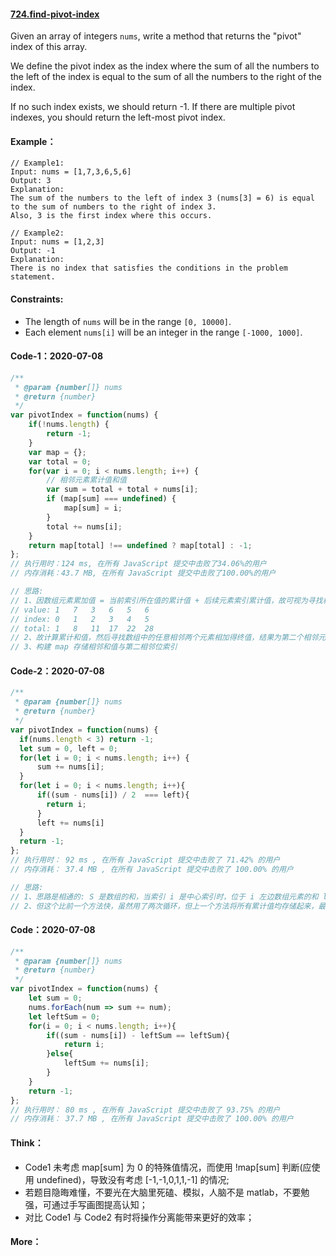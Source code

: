 #### [724.find-pivot-index](https://leetcode-cn.com/problems/find-pivot-index/)

Given an array of integers `nums`, write a method that returns the "pivot" index of this array.

We define the pivot index as the index where the sum of all the numbers to the left of the index is equal to the sum of all the numbers to the right of the index.

If no such index exists, we should return -1. If there are multiple pivot indexes, you should return the left-most pivot index.



#### Example：

```
// Example1:
Input: nums = [1,7,3,6,5,6]
Output: 3
Explanation:
The sum of the numbers to the left of index 3 (nums[3] = 6) is equal to the sum of numbers to the right of index 3.
Also, 3 is the first index where this occurs.

// Example2:
Input: nums = [1,2,3]
Output: -1
Explanation:
There is no index that satisfies the conditions in the problem statement.
```



#### **Constraints:**

- The length of `nums` will be in the range `[0, 10000]`.
- Each element `nums[i]` will be an integer in the range `[-1000, 1000]`.



#### Code-1：2020-07-08

```javascript
/**
 * @param {number[]} nums
 * @return {number}
 */
var pivotIndex = function(nums) {
    if(!nums.length) {
        return -1;
    }
    var map = {};
    var total = 0;
    for(var i = 0; i < nums.length; i++) {
        // 相邻元素累计值和值
        var sum = total + total + nums[i];
        if (map[sum] === undefined) {
            map[sum] = i;
        }
        total += nums[i];
    }
    return map[total] !== undefined ? map[total] : -1;
};
// 执行用时：124 ms, 在所有 JavaScript 提交中击败了34.06%的用户
// 内存消耗：43.7 MB, 在所有 JavaScript 提交中击败了100.00%的用户

// 思路: 
// 1、因数组元素累加值 = 当前索引所在值的累计值 + 后续元素索引累计值，故可视为寻找相邻元素累计值，如下表: 11 + 17 = 28
// value: 1   7   3   6   5   6
// index: 0   1   2   3   4   5
// total: 1   8   11  17  22  28
// 2、故计算累计和值，然后寻找数组中的任意相邻两个元素相加得终值，结果为第二个相邻元素的索引；
// 3、构建 map 存储相邻和值与第二相邻位索引
```



#### Code-2：2020-07-08

```javascript
/**
 * @param {number[]} nums
 * @return {number}
 */
var pivotIndex = function(nums) {
  if(nums.length < 3) return -1;
  let sum = 0, left = 0;
  for(let i = 0; i < nums.length; i++) {
      sum += nums[i];
  }
  for(let i = 0; i < nums.length; i++){
      if((sum - nums[i]) / 2  === left){
        return i;
      }
      left += nums[i]
  }
  return -1;
};
// 执行用时： 92 ms , 在所有 JavaScript 提交中击败了 71.42% 的用户 
// 内存消耗： 37.4 MB , 在所有 JavaScript 提交中击败了 100.00% 的用户

// 思路:
// 1、思路是相通的: S 是数组的和，当索引 i 是中心索引时，位于 i 左边数组元素的和 leftsum 满足 S - nums[i] - leftsum, 只需要判断当前索引 i 是否满足 leftsum==S-nums[i]-leftsum 并动态计算 leftsum 的值;
// 2、但这个比前一个方法快，虽然用了两次循环，但上一个方法将所有累计值均存储起来，最后一步才判断，而此方法则将计算和与判断操作分离，故一旦检索到结果就提前结束，所以更快；
```



#### Code：2020-07-08

```javascript
/**
 * @param {number[]} nums
 * @return {number}
 */
var pivotIndex = function(nums) {
    let sum = 0;
    nums.forEach(num => sum += num);
    let leftSum = 0;
    for(i = 0; i < nums.length; i++){
        if((sum - nums[i]) - leftSum == leftSum){
            return i;
        }else{
            leftSum += nums[i];
        }
    }
    return -1;
};
// 执行用时： 80 ms , 在所有 JavaScript 提交中击败了 93.75% 的用户 
// 内存消耗： 37.7 MB , 在所有 JavaScript 提交中击败了 100.00% 的用户
```



#### Think：

- Code1 未考虑 map[sum] 为 0 的特殊值情况，而使用 !map[sum] 判断(应使用 undefined)，导致没有考虑 [-1,-1,0,1,1,-1] 的情况;
- 若题目隐晦难懂，不要光在大脑里死磕、模拟，人脑不是 matlab，不要勉强，可通过手写画图提高认知；
- 对比 Code1 与 Code2 有时将操作分离能带来更好的效率；



#### More：

